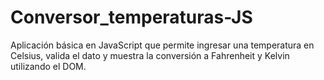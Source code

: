 # Conversor_temperaturas-JS
Aplicación básica en JavaScript que permite ingresar una temperatura en Celsius, valida el dato y muestra la conversión a Fahrenheit y Kelvin utilizando el DOM.
